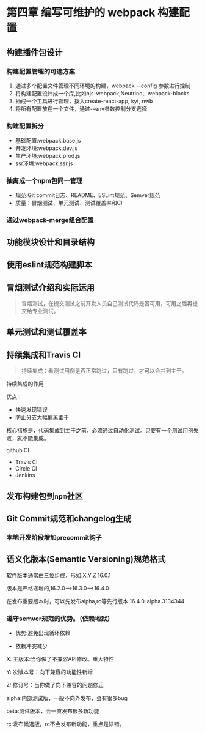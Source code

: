 # 第四章 编写可维护的 webpack 构建配置

## 构建插件包设计

### 构建配置管理的可选方案

1. 通过多个配置文件管理不同环境的构建，webpack --config 参数进行控制
2. 将构建配置设计成一个库,比如hjs-webpack,Neutrino、webpack-blocks
3. 抽成一个工具进行管理，拨入create-react-app, kyt, nwb
4. 将所有配置放在一个文件，通过--env参数控制分支选择

### 构建配置拆分

- 基础配置:webpack.base.js
- 开发环境:webpack.dev.js
- 生产环境:webpack.prod.js
- ssr环境:webpack.ssr.js

### 抽离成一个npm包同一管理

- 规范:Git commit日志、README、ESLint规范、Semver规范
- 质量：冒烟测试、单元测试、测试覆盖率和CI

### 通过webpack-merge组合配置

## 功能模块设计和目录结构

## 使用eslint规范构建脚本

## 冒烟测试介绍和实际运用

> 冒烟测试，在提交测试之前开发人员自己测试代码是否可用，可用之后再提交给专业测试。

## 单元测试和测试覆盖率

## 持续集成和Travis CI

> 持续集成：看测试用例是否正常跑过，只有跑过，才可以合并到主干。

持续集成的作用

优点：

- 快速发现错误
- 防止分支大幅偏离主干

核心措施是，代码集成到主干之前，必须通过自动化测试。只要有一个测试用例失败，就不能集成。

github CI

- Travis CI
- Circle CI
- Jenkins

## 发布构建包到`npm`社区

## Git Commit规范和changelog生成

### 本地开发阶段增加precommit钩子



## 语义化版本(Semantic Versioning)规范格式

软件版本通常由三位组成，形如:X.Y.Z 16.0.1

版本是严格递增的,16.2.0-->16.3.0-->16.4.0

在发布重要版本时，可以先发布alpha,rc等先行版本 16.4.0-alpha.3134344

### 遵守semver规范的优势。（依赖地狱）

- 优势:避免出现循环依赖

- 依赖冲突减少

X: 主版本:当你做了不兼容API修改。重大特性

Y: 次版本号：向下兼容的功能性新增

Z: 修订号：当你做了向下兼容的问题修正

alpha:内部测试版，一般不向外发布，会有很多bug

beta:测试版本，会一直发布很多新功能

rc:发布候选版，rc不会发布新功能，重点是除错。